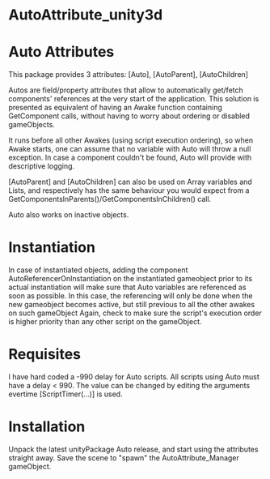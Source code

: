 # AutoAttribute_unity3d

# Auto Attributes

This package provides 3 attributes:
[Auto], [AutoParent], [AutoChildren]

Autos are field/property attributes that allow to automatically get/fetch components' references at the very start of the application. 
This solution is presented as equivalent of having an Awake function containing GetComponent calls, without having to worry about ordering or disabled gameObjects.

It runs before all other Awakes (using script execution ordering), so when Awake starts, one can assume that no variable with Auto will throw a null exception.
In case a component couldn't be found, Auto will provide with descriptive logging.

[AutoParent] and [AutoChildren] can also be used on Array variables and Lists, and respectively has the same behaviour you would expect from a GetComponentsInParents<T>()/GetComponentsInChildren<T>() call. 
  
Auto also works on inactive objects.

# Instantiation

In case of instantiated objects, adding the component AutoReferencerOnInstantiation on the instantiated gameobject prior to its actual instantiation will make sure that Auto variables are referenced as soon as possible. In this case, the referencing will only be done when the new gameobject becomes active, but still previous to all the other awakes on such gameObject
Again, check to make sure the script's execution order is higher priority than any other script on the gameObject.


# Requisites

I have hard coded a -990 delay for Auto scripts. All scripts using Auto must have a delay < 990.
The value can be changed by editing the arguments evertime [ScriptTimer(...)] is used.

# Installation

Unpack the latest unityPackage Auto release, and start using the attributes straight away. 
Save the scene to "spawn" the AutoAttribute_Manager gameObject.

